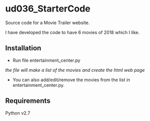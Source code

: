 # ud036_StarterCode

Source code for a Movie Trailer website.

I have developed the code to have 6 movies of 2018 which I like.


## Installation

* Run file entertainment_center.py
  
_the file will make a list of the movies and create the html web page_
 
* You can also add/edit/remove the movies from the list in entertainment_center.py.
## Requirements
Python v2.7